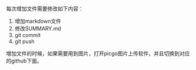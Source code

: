 每次增加文件需要修改如下内容：

1. 增加markdown文件
2. 修改SUMMARY.md
3. git commit
4. git push



增加文件的时候，如果需要用到图片，打开picgo图片上传软件，并且切换到对应的github下面。

